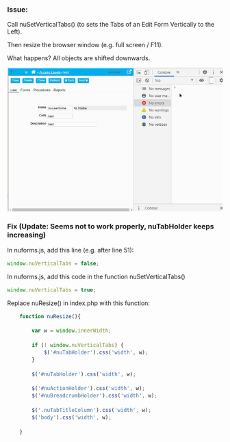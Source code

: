 ### Issue: 

Call nuSetVerticalTabs() (to sets the Tabs of an Edit Form Vertically to the Left).

Then resize the browser window (e.g. full screen / F11).

What happens? All objects are shifted downwards.



<p align="left">
  <img src="screenshots/nuSetVerticalTabs_bug.gif">
</p>


### Fix (Update: Seems not to work properly, nuTabHolder keeps increasing)

In nuforms.js, add this line (e.g. after line 51):

```javascript
window.nuVerticalTabs = false;
```

In nuforms.js, add this code in the function nuSetVerticalTabs()

```javascript
window.nuVerticalTabs = true;
```


Replace nuResize() in index.php with this function:

```javascript
	function nuResize(){

		var w = window.innerWidth;
		
		if (! window.nuVerticalTabs) {		
			$('#nuTabHolder').css('width', w);
		}
		
		$('#nuTabHolder').css('width', w);
			
		$('#nuActionHolder').css('width', w);
		$('#nuBreadcrumbHolder').css('width', w);
		
		$('.nuTabTitleColumn').css('width', w);
		$('body').css('width', w);
				
	}
```  
